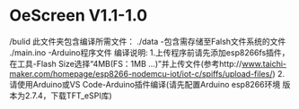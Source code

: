 # OeScreen V1.1-1.0
/bulid
此文件夹包含编译所需文件：
    ./data          -包含需存储至Falsh文件系统的文件
    ./main.ino      -Arduino程序文件
编译说明:
    1.上传程序前请先添加esp8266fs插件，
        在工具-Flash Size选择“4MB(FS：1MB ...)”并上传文件(参考http://www.taichi-maker.com/homepage/esp8266-nodemcu-iot/iot-c/spiffs/upload-files/)
    2.请使用Arduino或VS Code-Arduino插件编译(请先配置Arduino esp8266环境 版本为2.7.4，下载TFT_eSPI库)